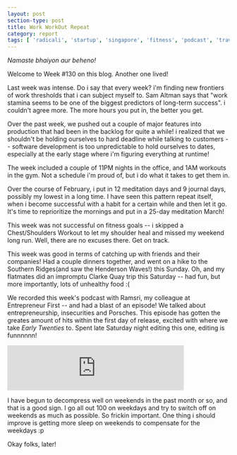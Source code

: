 ```yaml
---
layout: post
section-type: post
title: Work WorkOut Repeat
category: report
tags: [ 'radicali', 'startup', 'singapore', 'fitness', 'podcast', 'travel' ]
---
```


*Namaste bhaiyon aur beheno!*

Welcome to Week #130 on this blog. Another one lived!

Last week was intense. Do i say that every week? i'm finding new frontiers of work thresholds that i can subject myself to. Sam Altman says that "work stamina seems to be one of the biggest predictors of long-term success". i couldn't agree more. The more hours you put in, the better you get. 

Over the past week, we pushed out a couple of major features into production that had been in the backlog for quite a while! i realized that we shouldn't be holding ourselves to hard deadline while talking to customers -- software development is too unpredictable to hold ourselves to dates, especially at the early stage where i'm figuring everything at runtime!

The week included a couple of 11PM nights in the office, and 1AM workouts in the gym. Not a schedule i'm proud of, but i do what it takes to get them in.

Over the course of February, i put in 12 meditation days and 9 journal days, possibly my lowest in a long time. I have seen this pattern repeat itself, when i become successful with a habit for a certain while and then let it go. It's time to reprioritize the mornings and put in a 25-day meditation March!

This week was not successful on fitness goals -- i skipped a Chest/Shoulders Workout to let my shoulder heal and missed my weekend long run. Well, there are no excuses there. Get on track.

This week was good in terms of catching up with friends and their companies! Had a couple dinners together, and went on a hike to the Southern Ridges(and saw the Henderson Waves!) this Sunday. Oh, and my flatmates did an impromptu Clarke Quay trip this Saturday -- had fun, but more importantly, lots of unhealthy food :(

We recorded this week's podcast with Ramsri, my colleague at Entrepreneur First -- and had a blast of an episode! We talked about entrepreneurship, insecurities and Porsches. This episode has gotten the greates amount of hits within the first day of release, excited with where we take *Early Twenties* to. Spent late Saturday night editing this one, editing is funnnnnn!

<iframe src="https://anchor.fm/earlytwenties/embed/episodes/The-Baahubali-of-Singapore---Guest-episode-with-Ramsri-Goutham-e3bsum" height="102px" width="400px" frameborder="0" scrolling="no"></iframe>

I have begun to decompress well on weekends in the past month or so, and that is a good sign. I go all out 100 on weekdays and try to switch off on weekends as much as possible. So frickin important. One thing i should improve is getting more sleep on weekends to compensate for the weekdays :p

Okay folks, later!